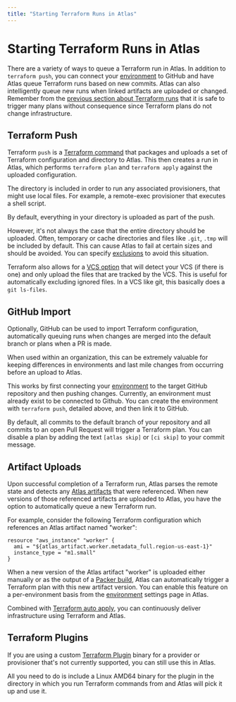 ```yaml
---
title: "Starting Terraform Runs in Atlas"
---
```


# Starting Terraform Runs in Atlas

There are a variety of ways to queue a Terraform run in Atlas. In addition to
`terraform push`, you can connect your [environment](/help/glossary#environment)
to GitHub and have Atlas queue Terraform runs based on new commits. Atlas can
also intelligently queue new runs when linked artifacts are uploaded or changed.
Remember from the [previous section about Terraform runs](/help/terraform/runs)
that it is safe to trigger many plans without consequence since Terraform plans
do not change infrastructure.


## Terraform Push

Terraform `push` is a [Terraform command](https://terraform.io/docs/commands/push.html)
that packages and uploads a set of Terraform configuration and directory to Atlas. This then creates a run
in Atlas, which performs `terraform plan` and `terraform apply` against the uploaded
configuration.

The directory is included in order to run any associated provisioners,
that might use local files. For example, a remote-exec provisioner
that executes a shell script.

By default, everything in your directory is uploaded as part of the push.

However, it's not always the case that the entire directory should be uploaded. Often,
temporary or cache directories and files like `.git`, `.tmp` will be included by default. This
can cause Atlas to fail at certain sizes and should be avoided. You can
specify [exclusions](https://terraform.io/docs/commands/push.html) to avoid this situation.

Terraform also allows for a [VCS option](https://terraform.io/docs/commands/push.html#_vcs_true)
that will detect your VCS (if there is one) and only upload the files that are tracked by the VCS. This is
useful for automatically excluding ignored files. In a VCS like git, this
basically does a `git ls-files`.


## GitHub Import

Optionally, GitHub can be used to import Terraform configuration,
automatically queuing runs when changes are merged into the default branch
or plans when a PR is made.

When used within an organization, this can be extremely valuable for keeping
differences in environments and last mile changes from occurring before an
upload to Atlas.

This works by first connecting your [environment](/help/glossary#environment) to the target
GitHub repository and then pushing changes. Currently, an environment
must already exist to be connected to Github. You can create the environment
with `terraform push`, detailed above, and then link it to GitHub.

By default, all commits to the default branch of your repository and all commits
to an open Pull Request will trigger a Terraform plan. You can disable a plan by
adding the text `[atlas skip]` or `[ci skip]` to your commit message.


## Artifact Uploads

Upon successful completion of a Terraform run, Atlas parses the remote state and
detects any [Atlas artifacts](/help/terraform/artifacts/artifact-provider) that
were referenced. When new versions of those referenced artifacts are uploaded
to Atlas, you have the option to automatically queue a new Terraform run.

For example, consider the following Terraform configuration which references an
Atlas artifact named "worker":

    resource "aws_instance" "worker" {
      ami = "${atlas_artifact.worker.metadata_full.region-us-east-1}"
      instance_type = "m1.small"
    }

When a new version of the Atlas artifact "worker" is uploaded either manually
or as the output of a [Packer build](/help/packer/builds/starting.html), Atlas
can automatically trigger a Terraform plan with this new artifact version.
You can enable this feature on a per-environment basis from the
[environment](/help/glossary#environment) settings page in Atlas.

Combined with
[Terraform auto apply](/help/terraform/runs/automatic-applies), you can
continuously deliver infrastructure using Terraform and Atlas.

## Terraform Plugins

If you are using a custom [Terraform Plugin](https://www.terraform.io/docs/plugins/index.html)
binary for a provider or provisioner that's not currently supported,
you can still use this in Atlas.

All you need to do is include a Linux AMD64 binary for the plugin
in the directory in which you run Terraform commands from and Atlas
will pick it up and use it.
